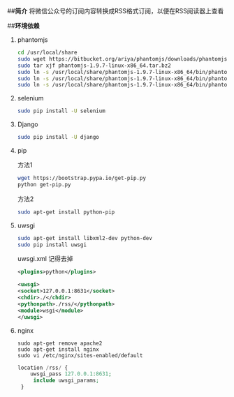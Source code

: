 ##**简介**
将微信公众号的订阅内容转换成RSS格式订阅，以便在RSS阅读器上查看

##**环境依赖**
 1. phantomjs 

    ```sh
    cd /usr/local/share
    sudo wget https://bitbucket.org/ariya/phantomjs/downloads/phantomjs-1.9.7-linux-x86_64.tar.bz2
    sudo tar xjf phantomjs-1.9.7-linux-x86_64.tar.bz2
    sudo ln -s /usr/local/share/phantomjs-1.9.7-linux-x86_64/bin/phantomjs /usr/local/share/phantomjs
    sudo ln -s /usr/local/share/phantomjs-1.9.7-linux-x86_64/bin/phantomjs /usr/local/bin/phantomjs
    sudo ln -s /usr/local/share/phantomjs-1.9.7-linux-x86_64/bin/phantomjs /usr/bin/phantomjs
    ```

 2. selenium

    ```sh
    sudo pip install -U selenium
    ```
 3. Django

    ```sh
    sudo pip install -U django
    ```

 4. pip
     
     方法1
     ```sh
     wget https://bootstrap.pypa.io/get-pip.py
     python get-pip.py
     ```
     方法2
     ```sh
     sudo apt-get install python-pip
     ```

 5. uwsgi
 
    ```sh
    sudo apt-get install libxml2-dev python-dev
    sudo pip install uwsgi
    ```
    uwsgi.xml
    记得去掉
    ```xml
    <plugins>python</plugins>
    ```
     
    ```xml
    <uwsgi>                       
    <socket>127.0.0.1:8631</socket>
    <chdir>./</chdir>
    <pythonpath>./rss/</pythonpath>
    <module>wsgi</module>
    </uwsgi>
    ```

 6. nginx

    ```shell
    sudo apt-get remove apache2
    sudo apt-get install nginx
    sudo vi /etc/nginx/sites-enabled/default
    ```
    
    ```php
    location /rss/ {
        uwsgi_pass 127.0.0.1:8631;
         include uwsgi_params;
     }
    ```

